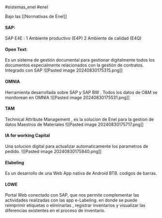 #sistemas_enel #enel 

Bajo las [[Normativas de Enel]] 
#### SAP:
SAP E4E :
	 1 Ambiente productivo (E4P)
	 2 Ambiente de calidad (E4Q)

#### Open Text:
Es un sistema de gestión documental para gestionar digitalmente todos los documentos especialmente relacionados con la gestión de contratos.
Integrado con SAP
![[Pasted image 20240830175315.png]]

#### OMNIA
Herramienta desarrollada sobre SAP y SAP BW .
Todos los datos de O&M se monitorean en OMNIA
![[Pasted image 20240830175531.png]]

#### TAM
Technical  Attribute Management , es la solucion de Enel para la gestion de datos Maestros de Materiales 
![[Pasted image 20240830175717.png]]

#### IA for working Capital
Una solucion digital para actualizar automaticamente los parametros  de pedido.
![[Pasted image 20240830175840.png]]

#### Elabeling
Es un desarrollo de una Web App nativa de Android BTB.  codigos de barras.

#### LOWE
Portal Web conectado con SAP, que nos permite complementar las actividades realizadas con las app e-Labeling. en donde se puede reimprimir etiquetas o eliminarlas , registrar inventarios y visualizar las diferencias existentes en el proceso de inventario.

